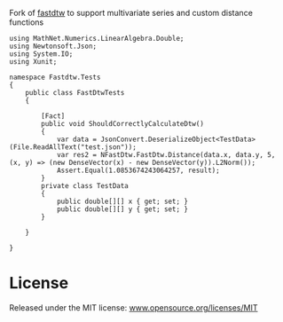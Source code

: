 Fork of [fastdtw](https://bitbucket.org/0x6a62/fastdtw/src/dev/) to support multivariate series and custom distance functions

    using MathNet.Numerics.LinearAlgebra.Double;
    using Newtonsoft.Json;
    using System.IO;
    using Xunit;

    namespace Fastdtw.Tests
    {
        public class FastDtwTests
        {
            
            [Fact]
            public void ShouldCorrectlyCalculateDtw()
            {
                var data = JsonConvert.DeserializeObject<TestData>(File.ReadAllText("test.json"));
                var res2 = NFastDtw.FastDtw.Distance(data.x, data.y, 5, (x, y) => (new DenseVector(x) - new DenseVector(y)).L2Norm());
                Assert.Equal(1.0853674243064257, result);
            }
            private class TestData
            {
                public double[][] x { get; set; }
                public double[][] y { get; set; }
            }

        }
        
    }

License
====
Released under the MIT license: www.opensource.org/licenses/MIT
